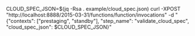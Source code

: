 CLOUD_SPEC_JSON=$(jq -Rsa . example/cloud_spec.json)
curl -XPOST "http://localhost:8888/2015-03-31/functions/function/invocations" -d "{\"contexts\": [\"prestaging\", \"standby\"], \"step_name\": \"validate_cloud_spec\", \"cloud_spec_json\": $CLOUD_SPEC_JSON}"
